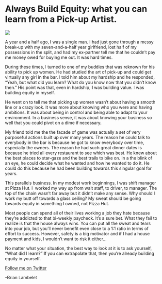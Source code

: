 <!--
id: 1052195802
link: http://techneur.com/post/1052195802/always-build-equity-what-you-can-learn-from-a-pick-up
slug: always-build-equity-what-you-can-learn-from-a-pick-up
date: Thu Sep 02 2010 02:22:00 GMT-0500 (CDT)
publish: 2010-09-02
tags: 
-->


Always Build Equity: what you can learn from a Pick-up Artist.
==============================================================

![](http://media.tumblr.com/tumblr_l83z4tApxc1qzbc4f.jpg)

A year and a half ago, I was a single man. I had just gone through a
messy break-up with my seven-and-a-half year girlfriend, lost half of my
possessions in the split, and had my ex-partner tell me that he couldn’t
pay me money owed for buying me out. It was hard times.

During these times, I turned to one of my buddies that was reknown for
his ability to pick up women. He had studied the art of pick-up and
could get virtually any girl in the bar. I told him about my hardship
and he responded, “Yeah, but what did you learn? What do you know now
that you didn’t know then.” His point was that, even in hardship, I was
building value. I was building equity in myself.

He went on to tell me that picking up women wasn’t about having a smooth
line or a crazy look. It was more about knowing who you were and having
ambitions. It was about being in control and being able to adapt to your
environment. In a business sense, it was about knowing your business so
well that you could pivot on a dime if necessary.

My friend told me the the facade of game was actually a set of very
purposeful actions built up over many years. The reason he could talk to
everybody in the bar is because he got to know everybody over time,
especially the owners. The reason he had such great dinner dates is
because he tried all every restaurant to see which was best. He knew
about the best places to star-gaze and the best trails to bike on. In a
the blink of an eye, he could decide what he wanted and how he wanted to
do it. He could do this because he had been building towards this
singular goal for years.

This parallels business. In my modest work beginnings, I was shift
manager at Pizza Hut. I  worked my way up from wait staff, to driver, to
manager. The top of the chain wasn’t far away but it didn’t make any
sense. Why should I work my butt off towards a glass ceiling? My sweat
should be going towards equity in something I owned, not Pizza Hut.

Most people can spend all of their lives working a job they hate because
they’re addicted to that bi-weekly paycheck. It’s a sure bet. What they
fail to realize is that the house always wins. You can put all the sweat
and tears into your job, but you’ll never benefit even close to a 1:1
ratio in terms of effort to success. However, safety is a big motivator
and if I had a house payment and kids, I wouldn’t want to risk it
either…

No matter what your situation, the best way to look at it is to ask
yourself, “What did I learn?” If you can extrapolate that, then you’re
already building equity in yourself.

[Follow me on
Twitter](http://twitter.com/brianlambelet "Follow Brian on Twitter")

-Brian Lambelet

